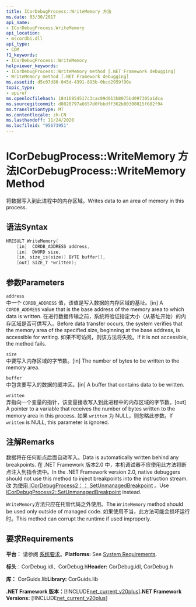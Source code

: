 ```yaml
---
title: ICorDebugProcess::WriteMemory 方法
ms.date: 03/30/2017
api_name:
- ICorDebugProcess.WriteMemory
api_location:
- mscordbi.dll
api_type:
- COM
f1_keywords:
- ICorDebugProcess::WriteMemory
helpviewer_keywords:
- ICorDebugProcess::WriteMemory method [.NET Framework debugging]
- WriteMemory method [.NET Framework debugging]
ms.assetid: d5c07d86-045d-4391-893b-0bcd2959f90e
topic_type:
- apiref
ms.openlocfilehash: 18416954517c3cac09d013b8075bd097305a1dca
ms.sourcegitcommit: d8020797a6657d0fbbdff362b80300815f682f94
ms.translationtype: MT
ms.contentlocale: zh-CN
ms.lasthandoff: 11/24/2020
ms.locfileid: "95673951"
---
```

# <a name="icordebugprocesswritememory-method"></a><span data-ttu-id="7be5f-102">ICorDebugProcess::WriteMemory 方法</span><span class="sxs-lookup"><span data-stu-id="7be5f-102">ICorDebugProcess::WriteMemory Method</span></span>

<span data-ttu-id="7be5f-103">将数据写入到此进程中的内存区域。</span><span class="sxs-lookup"><span data-stu-id="7be5f-103">Writes data to an area of memory in this process.</span></span>  
  
## <a name="syntax"></a><span data-ttu-id="7be5f-104">语法</span><span class="sxs-lookup"><span data-stu-id="7be5f-104">Syntax</span></span>  
  
```cpp  
HRESULT WriteMemory(  
    [in]  CORDB_ADDRESS address,  
    [in]  DWORD size,  
    [in, size_is(size)] BYTE buffer[],  
    [out] SIZE_T *written);  
```  
  
## <a name="parameters"></a><span data-ttu-id="7be5f-105">参数</span><span class="sxs-lookup"><span data-stu-id="7be5f-105">Parameters</span></span>  

 `address`  
 <span data-ttu-id="7be5f-106">中一个 `CORDB_ADDRESS` 值，该值是写入数据的内存区域的基址。</span><span class="sxs-lookup"><span data-stu-id="7be5f-106">[in] A `CORDB_ADDRESS` value that is the base address of the memory area to which data is written.</span></span> <span data-ttu-id="7be5f-107">在进行数据传输之前，系统将验证指定大小（从基址开始）的内存区域是否可供写入。</span><span class="sxs-lookup"><span data-stu-id="7be5f-107">Before data transfer occurs, the system verifies that the memory area of the specified size, beginning at the base address, is accessible for writing.</span></span> <span data-ttu-id="7be5f-108">如果不可访问，则该方法将失败。</span><span class="sxs-lookup"><span data-stu-id="7be5f-108">If it is not accessible, the method fails.</span></span>  
  
 `size`  
 <span data-ttu-id="7be5f-109">中要写入内存区域的字节数。</span><span class="sxs-lookup"><span data-stu-id="7be5f-109">[in] The number of bytes to be written to the memory area.</span></span>  
  
 `buffer`  
 <span data-ttu-id="7be5f-110">中包含要写入的数据的缓冲区。</span><span class="sxs-lookup"><span data-stu-id="7be5f-110">[in] A buffer that contains data to be written.</span></span>  
  
 `written`  
 <span data-ttu-id="7be5f-111">弄指向一个变量的指针，该变量接收写入到此进程中的内存区域的字节数。</span><span class="sxs-lookup"><span data-stu-id="7be5f-111">[out] A pointer to a variable that receives the number of bytes written to the memory area in this process.</span></span> <span data-ttu-id="7be5f-112">如果 `written` 为 NULL，则忽略此参数。</span><span class="sxs-lookup"><span data-stu-id="7be5f-112">If `written` is NULL, this parameter is ignored.</span></span>  
  
## <a name="remarks"></a><span data-ttu-id="7be5f-113">注解</span><span class="sxs-lookup"><span data-stu-id="7be5f-113">Remarks</span></span>  

 <span data-ttu-id="7be5f-114">数据将在任何断点后面自动写入。</span><span class="sxs-lookup"><span data-stu-id="7be5f-114">Data is automatically written behind any breakpoints.</span></span> <span data-ttu-id="7be5f-115">在 .NET Framework 版本2.0 中，本机调试器不应使用此方法将断点注入到指令流中。</span><span class="sxs-lookup"><span data-stu-id="7be5f-115">In the .NET Framework version 2.0, native debuggers should not use this method to inject breakpoints into the instruction stream.</span></span> <span data-ttu-id="7be5f-116">改 [为使用 ICorDebugProcess2：： SetUnmanagedBreakpoint](icordebugprocess2-setunmanagedbreakpoint-method.md) 。</span><span class="sxs-lookup"><span data-stu-id="7be5f-116">Use [ICorDebugProcess2::SetUnmanagedBreakpoint](icordebugprocess2-setunmanagedbreakpoint-method.md) instead.</span></span>  
  
 <span data-ttu-id="7be5f-117">`WriteMemory`方法只应在托管代码之外使用。</span><span class="sxs-lookup"><span data-stu-id="7be5f-117">The `WriteMemory` method should be used only outside of managed code.</span></span> <span data-ttu-id="7be5f-118">如果使用不当，此方法可能会损坏运行时。</span><span class="sxs-lookup"><span data-stu-id="7be5f-118">This method can corrupt the runtime if used improperly.</span></span>  
  
## <a name="requirements"></a><span data-ttu-id="7be5f-119">要求</span><span class="sxs-lookup"><span data-stu-id="7be5f-119">Requirements</span></span>  

 <span data-ttu-id="7be5f-120">**平台：** 请参阅 [系统要求](../../get-started/system-requirements.md)。</span><span class="sxs-lookup"><span data-stu-id="7be5f-120">**Platforms:** See [System Requirements](../../get-started/system-requirements.md).</span></span>  
  
 <span data-ttu-id="7be5f-121">**标头**：CorDebug.idl、CorDebug.h</span><span class="sxs-lookup"><span data-stu-id="7be5f-121">**Header:** CorDebug.idl, CorDebug.h</span></span>  
  
 <span data-ttu-id="7be5f-122">**库：** CorGuids.lib</span><span class="sxs-lookup"><span data-stu-id="7be5f-122">**Library:** CorGuids.lib</span></span>  
  
 <span data-ttu-id="7be5f-123">**.NET Framework 版本：**[!INCLUDE[net_current_v20plus](../../../../includes/net-current-v20plus-md.md)]</span><span class="sxs-lookup"><span data-stu-id="7be5f-123">**.NET Framework Versions:** [!INCLUDE[net_current_v20plus](../../../../includes/net-current-v20plus-md.md)]</span></span>
